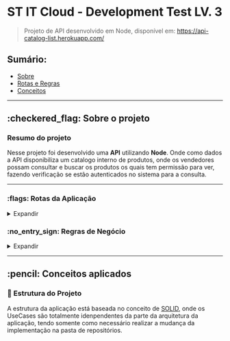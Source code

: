# ST IT Cloud - Development Test LV. 3
> Projeto de API desenvolvido em Node, disponível em: https://api-catalog-list.herokuapp.com/

## Sumário:
- [Sobre](#about)
- [Rotas e Regras](#routesandrules)
- [Conceitos](#concepts)

<hr>
<h2>:checkered_flag: Sobre o projeto </h2> <a name="about"></a>

### Resumo do projeto

Nesse projeto foi desenvolvido uma **API** utilizando **Node**.
Onde como dados a API disponibiliza um catalogo interno de produtos, onde os vendedores possam consultar e buscar os produtos os quais tem permissão para ver, fazendo verificação se estão autenticados no sistema para a consulta.

<hr>

<h3>:flags: Rotas da Aplicação </h3> <a name="routesandrules"></a>

<details>
<summary>Expandir</summary>

#### Rotas da Aplicação

A porta que a aplicação em localhost recebe as solicitações é 5000 conforme o arquivo ```src/server.ts```, somente em caso de não estar configurando com variável de ambiente.

##### POST

- ```/login```
> Autenticação de usuário
A autenticação necessita dos campos:
```email```: string
```password```: string
como paramêtros para processar a solicitação

Status 200 :heavy_check_mark: - Devolve token como resposta e visualização de catalogo na rota ```/products```

Status 400 :x: - Devolve mensagem de erro ao solicitante

<hr>

##### GET

- ```/products```
> Busca todos os produtos


<hr>

- ```/products/:organizationName```
> Busca todos os produtos de organização especifíca

<hr>

- ```/products/:organizationName?tags=<tag1><tag2>```
> Busca todos os produtos de organização e especifica devolve todos os itens que contenha as tags descritas.

</details>

<h3>:no_entry_sign: Regras de Negócio </h3> <a name="routesandrules"></a>

<details>
<summary>Expandir</summary>

- [x] Autenticação
    - [x] Implementacão de JWT.
    - [x] Usuário recebe token como resposta em acesso validado
    - [x] Usuário recebe resposta de erro em acesso negado
    - [x] Se julgar necessário manter sessão, deve ser feito de forma independente de server.

- [ ] Níveis de acesso ao entrar na rota GET:
    - [ ] senior - level 0, 1 e 2
    - [ ] middle - level 1 e 2
    - [ ] junior - level 2
    - [ ] intern - level 0, 1 e 2, porém somente sob a organization STUFF A

- [ ] Os dados do arquivo `products.txt` não deve ser carregado de forma integral em memória. SUGESTÃO: Utiliza streams.

- [x] A API deve ser escalável horizontalmente.

- [ ] Manual de instalacão de execucão da API, incluindo as dependências de libs, runtimes, e etc.

- [ ] Testes
    - [ ] Auth User
    - [ ] Get Products

</details>

<hr>
<h2>:pencil: Conceitos aplicados </h2> <a name="concepts"></a>

### :file_folder: Estrutura do Projeto

A estrutura da aplicação está baseada no conceito de [SOLID](https://www.youtube.com/watch?v=vAV4Vy4jfkc), onde os UseCases são totalmente idenpendentes da parte da arquitetura da aplicação, tendo somente como necessário realizar a mudança da implementação na pasta de repositórios.